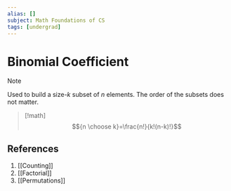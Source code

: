 ```yaml
---
alias: []
subject: Math Foundations of CS
tags: [undergrad]
---
```

# Binomial Coefficient

> [!note]
> Used to build a size-$k$ subset of $n$ elements. The order of the subsets does not matter.

> [!math]
> $${n \choose k}=\frac{n!}{k!(n-k)!}$$

## References
1. [[Counting]]
2. [[Factorial]]
3. [[Permutations]]